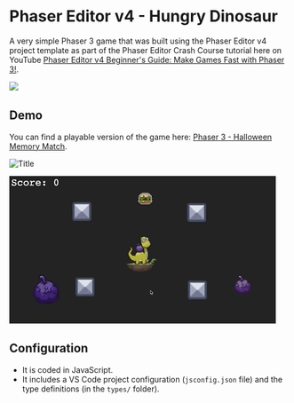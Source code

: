 # Phaser Editor v4 - Hungry Dinosaur

A very simple Phaser 3 game that was built using the Phaser Editor v4 project template as part of the Phaser Editor Crash Course tutorial here on YouTube <a href="https://github.com/devshareacademy/phaser-editor-crash-course-hungy-dinosaur" target="_blank">Phaser Editor v4 Beginner's Guide: Make Games Fast with Phaser 3!</a>.

[<img src="https://i.ytimg.com/vi/-UguJGaJDB0/hqdefault.jpg">](https://youtu.be/-UguJGaJDB0 "Phaser 3 Tutorial: How to load assets via JSON Pack")

## Demo

You can find a playable version of the game here: <a href="https://scottwestover.dev/games/halloween-memory-match/index.html" target="_blank">Phaser 3 - Halloween Memory Match</a>.

![Title](/docs/screenshot1.png?raw=true 'Title')

![Gameplay](/docs/example.gif?raw=true 'Gameplay')

## Configuration

* It is coded in JavaScript.
* It includes a VS Code project configuration (`jsconfig.json` file) and the type definitions (in the `types/` folder).
